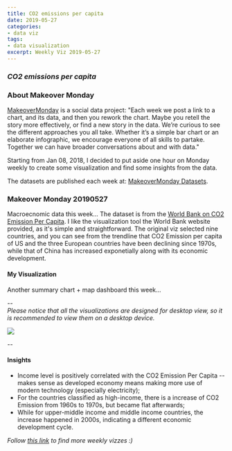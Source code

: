 ```yaml
---
title: CO2 emissions per capita
date: 2019-05-27
categories:
- data viz
tags:
- data visualization
excerpt: Weekly Viz 2019-05-27
---
```


### *CO2 emissions per capita*


### About Makeover Monday

[MakeoverMonday](http://www.makeovermonday.co.uk/) is a social data project:
"Each week we post a link to a chart, and its data, and then you rework the chart.
Maybe you retell the story more effectively, or find a new story in the data.
We’re curious to see the different approaches you all take. Whether it’s a simple bar chart or an elaborate infographic, we encourage everyone of all skills to partake.
Together we can have broader conversations about and with data."

Starting from Jan 08, 2018, I decided to put aside one hour on Monday weekly to create some visualization and find some insights from the data.

The datasets are published each week at: [MakeoverMonday Datasets](http://www.makeovermonday.co.uk/data/).

### Makeover Monday 20190527

Macroecnomic data this week... The dataset is from the [World Bank on CO2 Emission Per Capita](https://data.worldbank.org/indicator/EN.ATM.CO2E.PC?end=2014&locations=AU-BE-CA-CN-DK-DE-IN-MX-US&start=1960&view=chart). I like the visualization tool the World Bank website provided, as it's simple and straightforward. The original viz selected nine countries, and you can see from the trendline that CO2 Emission per capita of US and the three European countries have been declining since 1970s, while that of China has increased exponetially along with its economic development.    

#### My Visualization

Another summary chart + map dashboard this week... 

--  
*Please notice that all the visualizations are designed for desktop view, so it is recommended to view them on a desktop device.*  

<div class='tableauPlaceholder' id='viz1558998675131' style='position: relative'>
<noscript><a href='#'>
  <img alt=' ' src='https:&#47;&#47;public.tableau.com&#47;static&#47;images&#47;Ma&#47;MakeOverMonday20190527&#47;C02EmissionPerCapita&#47;1_rss.png' style='border: none' />
</a></noscript>
<object class='tableauViz'  style='display:none;'>
  <param name='host_url' value='https%3A%2F%2Fpublic.tableau.com%2F' />
  <param name='embed_code_version' value='3' /> 
  <param name='site_root' value='' />
  <param name='name' value='MakeOverMonday20190527&#47;C02EmissionPerCapita' />
  <param name='tabs' value='no' />
  <param name='toolbar' value='yes' />
  <param name='static_image' value='https:&#47;&#47;public.tableau.com&#47;static&#47;images&#47;Ma&#47;MakeOverMonday20190527&#47;C02EmissionPerCapita&#47;1.png' />
  <param name='animate_transition' value='yes' />
  <param name='display_static_image' value='yes' />
  <param name='display_spinner' value='yes' />
  <param name='display_overlay' value='yes' />
  <param name='display_count' value='yes' />
</object></div>            
<script type='text/javascript'>               
  var divElement = document.getElementById('viz1558998675131');    
  var vizElement = divElement.getElementsByTagName('object')[0];       
  vizElement.style.width='800px';vizElement.style.height='827px';      
  var scriptElement = document.createElement('script');                  
  scriptElement.src = 'https://public.tableau.com/javascripts/api/viz_v1.js';    
  vizElement.parentNode.insertBefore(scriptElement, vizElement);              
</script>
  
--  

#### Insights
* Income level is positively correlated with the CO2 Emission Per Capita -- makes sense as developed economy means making more use of modern technology (especially electricity);  
* For the countries classified as high-income, there is a increase of CO2 Emission from 1960s to 1970s, but became flat afterwards;  
* While for upper-middle income and middle income countries, the increase happened in 2000s, indicating a different economic development cycle.  


*Follow [this link](https://yudong-94.github.io/personal-website/project/MakeOverMonday2019/) to find more weekly vizzes :)*